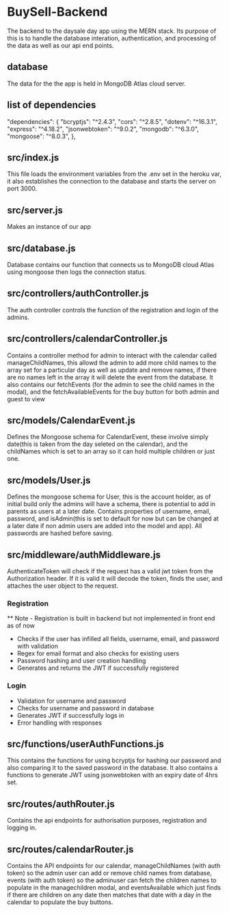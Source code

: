 # BuySell-Backend

The backend to the daysale day app using the MERN stack.
Its purpose of this is to handle the database interation, authentication, and processing of the data as well as our api end points.

## database

The data for the the app is held in MongoDB Atlas cloud server.

## list of dependencies

  "dependencies": {
    "bcryptjs": "^2.4.3",
    "cors": "^2.8.5",
    "dotenv": "^16.3.1",
    "express": "^4.18.2",
    "jsonwebtoken": "^9.0.2",
    "mongodb": "^6.3.0",
    "mongoose": "^8.0.3",
  },

## src/index.js

This file loads the environment variables from the .env set in the heroku var, it also establishes the connection to the database and starts the server on port 3000.

## src/server.js

Makes an instance of our app

## src/database.js

Database contains our function that connects us to MongoDB cloud Atlas using mongoose then logs the connection status.

## src/controllers/authController.js

The auth controller controls the function of the registration and login of the admins.

## src/controllers/calendarController.js

Contains a controller method for admin to interact with the calendar called manageChildNames, this allowd the admin to add more child names to the array set for a particular day as well as update and remove names, if there are no names left in the array it will delete the event from the database.
It also contains our fetchEvents (for the admin to see the child names in the modal), and the fetchAvailableEvents for the buy button for both admin and guest to view

## src/models/CalendarEvent.js

Defines the Mongoose schema for CalendarEvent, these involve simply date(this is taken from the day seleted on the calendar), and the childNames which is set to an array so it can hold multiple children or just one.

## src/models/User.js

Defines the mongoose schema for User, this is the account holder, as of initial build only the admins will have a schema, there is potential to add in parents as users at a later date. Contains properties of username, email, password, and isAdmin(this is set to default for now but can be changed at a later date if non admin users are added into the model and app). All passwords are hashed before saving.

## src/middleware/authMiddleware.js

AuthenticateToken will check if the request has a valid jwt token from the Authorization header. If it is valid it will decode the token, finds the user, and attaches the user object to the request.

### Registration

** Note - Registration is built in backend but not implemented in front end as of now

- Checks if the user has infilled all fields, username, email, and password with validation
- Regex for email format and also checks for existing users
- Password hashing and user creation handling
- Generates and returns the JWT if successfully registered

### Login

- Validation for username and password
- Checks for username and password in database
- Generates JWT if successfully logs in
- Error handling with responses

## src/functions/userAuthFunctions.js

This contains the functions for using bcryptjs for hashing our password and also comparing it to the saved password in the database.
It also contains a functions to generate JWT using jsonwebtoken with an expiry date of 4hrs set.

## src/routes/authRouter.js

Contains the api endpoints for authorisation purposes, registration and logging in.

## src/routes/calendarRouter.js

Contains the API endpoints for our calendar, manageChildNames (with auth token) so the admin user can add or remove child names from database, events (with auth token) so the adminuser can fetch the children names to populate in the managechildren modal, and eventsAvailable which just finds if there are children on any date then matches that date with a day in the calendar to populate the buy buttons.